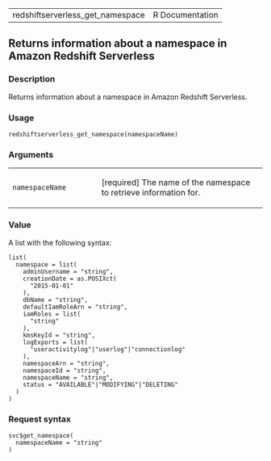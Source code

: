 <table style="width: 100%;">
<tbody>
<tr class="odd">
<td>redshiftserverless_get_namespace</td>
<td style="text-align: right;">R Documentation</td>
</tr>
</tbody>
</table>

## Returns information about a namespace in Amazon Redshift Serverless

### Description

Returns information about a namespace in Amazon Redshift Serverless.

### Usage

    redshiftserverless_get_namespace(namespaceName)

### Arguments

<table>
<colgroup>
<col style="width: 35%" />
<col style="width: 65%" />
</colgroup>
<tbody>
<tr class="odd">
<td><code
id="redshiftserverless_get_namespace_:_namespaceName">namespaceName</code></td>
<td><p>[required] The name of the namespace to retrieve information
for.</p></td>
</tr>
</tbody>
</table>

### Value

A list with the following syntax:

    list(
      namespace = list(
        adminUsername = "string",
        creationDate = as.POSIXct(
          "2015-01-01"
        ),
        dbName = "string",
        defaultIamRoleArn = "string",
        iamRoles = list(
          "string"
        ),
        kmsKeyId = "string",
        logExports = list(
          "useractivitylog"|"userlog"|"connectionlog"
        ),
        namespaceArn = "string",
        namespaceId = "string",
        namespaceName = "string",
        status = "AVAILABLE"|"MODIFYING"|"DELETING"
      )
    )

### Request syntax

    svc$get_namespace(
      namespaceName = "string"
    )
